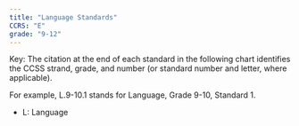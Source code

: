 ```yaml
---
title: "Language Standards"
CCRS: "E"
grade: "9-12"
---
```

Key: The citation at the end of each standard in the following chart identifies the CCSS strand, grade, and number (or standard number and letter, where applicable).

For example, L.9-10.1 stands for Language, Grade 9-10, Standard 1.

 * L: Language
